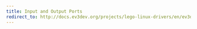 ```yaml
---
title: Input and Output Ports
redirect_to: http://docs.ev3dev.org/projects/lego-linux-drivers/en/ev3dev-jessie/ports.html
---
```


